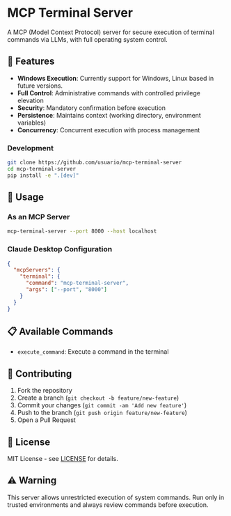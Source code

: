 # MCP Terminal Server

A MCP (Model Context Protocol) server for secure execution of terminal commands via LLMs, with full operating system control.

## 🚀 Features

- **Windows Execution**: Currently support for Windows, Linux based in future versions.
- **Full Control**: Administrative commands with controlled privilege elevation
- **Security**: Mandatory confirmation before execution
- **Persistence**: Maintains context (working directory, environment variables)
- **Concurrency**: Concurrent execution with process management

### Development

```bash
git clone https://github.com/usuario/mcp-terminal-server
cd mcp-terminal-server
pip install -e ".[dev]"
```

## 🔧 Usage

### As an MCP Server

```bash
mcp-terminal-server --port 8000 --host localhost
```

### Claude Desktop Configuration

```json
{
  "mcpServers": {
    "terminal": {
      "command": "mcp-terminal-server",
      "args": ["--port", "8000"]
    }
  }
}
```


## 📋 Available Commands

- `execute_command`: Execute a command in the terminal

## 🤝 Contributing

1. Fork the repository
2. Create a branch (`git checkout -b feature/new-feature`)
3. Commit your changes (`git commit -am 'Add new feature'`)
4. Push to the branch (`git push origin feature/new-feature`)
5. Open a Pull Request

## 📄 License

MIT License - see [LICENSE](LICENSE) for details.

## ⚠️ Warning

This server allows unrestricted execution of system commands. Run only in trusted environments and always review commands before execution.
